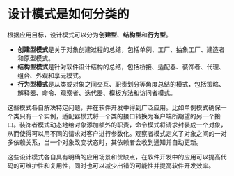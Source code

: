 # 设计模式是如何分类的

根据应用目标，设计模式可以分为**创建型**、**结构型**和**行为型**。

+ **创建型模式**是关于对象创建过程的总结，包括单例、工厂、抽象工厂、建造者和原型模式。
+ **结构型模式**是针对软件设计结构的总结，包括桥接、适配器、装饰者、代理、组合、外观和享元模式。
+ **行为型模式**是从类或对象之间交互、职责划分等角度总结的模式，包括策略、解释器、命令、观察者、迭代器、模板方法和访问者模式。

这些模式各自解决特定问题，并在软件开发中得到广泛应用。比如单例模式确保一个类只有一个实例，适配器模式将一个类的接口转换为客户端所期望的另一个接口。装饰者模式动态地给对象添加额外的职责，命令模式将请求封装成一个对象，从而使得可以用不同的请求对客户进行参数化。观察者模式定义了对象之间的一对多依赖关系，当一个对象改变状态时，其依赖者会收到通知并自动更新。

这些设计模式各自具有明确的应用场景和优缺点，在软件开发中的应用可以提高代码的可维护性和复用性，同时也可以减少出错的可能性并提高软件开发效率。
